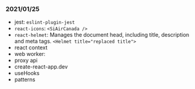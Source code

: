 ### 2021/01/25

- jest: `eslint-plugin-jest`
- `react-icons`: `<SiAirCanada />`
- `react-helmet`: Manages the document head, including title, description and meta tags. `<Helmet title="replaced title">`
- react context
- web worker:
- proxy api
- create-react-app.dev
- useHooks
- patterns
